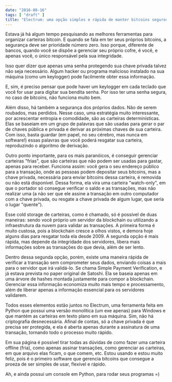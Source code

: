 ```yaml
---
date: "2016-08-16"
tags: [ "draft" ]
title: "Electrum: uma opção simples e rápida de manter bitcoins seguros"
---
```

Estava já há algum tempo pesquisando as melhores ferramentas para organizar carteiras bitcoin. E quando se fala em ter seus próprios bitcoins, a segurança deve ser prioridade número zero. Isso porque, diferente de bancos, quando você se dispõe a gerenciar seu próprio cofre, é você, e apenas você, o único responsável pela sua integridade.

Isso quer dizer que apenas uma senha protegendo sua chave privada talvez não seja necessário. Algum hacker ou programa malicioso instalado na sua máquina (como um keylogger) pode facilmente obter essa informação.

E, sim, é preciso pensar que pode haver um keylogger em cada teclado que você for usar para digitar sua bendita senha. Por isso ter uma senha segura, no caso de bitcoins, não funciona muito bem.

Além disso, há também a segurança dos próprios dados. Não de serem roubados, mas perdidos. Nesse caso, uma estratégia muito interessante, por acrescentar entropia e comodidade, são as carteiras determinísticas. Elas se baseiam em um grupo de palavras que são usadas para gerar o par de chaves pública e privada e derivar as próximas chaves de sua carteira. Com isso, basta guardar (em papel, no seu cérebro, mas nunca em software!) essas palavras que você poderá resgatar sua carteira, reproduzindo o algoritmo de derivação.

Outro ponto importante, para os mais paranóicos, é conseguir gerenciar carteiras "frias", que são carteiras que não podem ser usadas para gastar, apenas para receber. Funciona assim: você gera o seu endereço público para a transação, onde as pessoas podem depositar seus bitcoins, mas a chave privada, necessária para enviar bitcoins dessa carteira, é removida ou não está disponível. Dessa forma, ela vira uma carteira "watch-only", em que o portador só consegue verificar o saldo e as transações, mas não realizar uma (a não ser que ele assine a transação em outro computador com a chave privada, ou resgate a chave privada de algum lugar, que seria o lugar "quente").

Esse cold storage de carteiras, como é chamado, só é possível de duas maneiras: sendo você próprio um servidor da blockchain ou utilizando a infraestrutura da nuvem para validar as transações. A primeira forma é muito custosa, pois a blockchain cresce a olhos vistos, e demora hoje alguns dias para resgatar toda ela desde 2009. A segunda opção é mais rápida, mas depende da integridade dos servidores, libera mais informações sobre as transações do que devia, além de ser lento.

Dentro dessa segunda opção, porém, existe uma maneira rápida de verificar a transação sem comprometer seus dados, enviando coisas a mais para o servidor que irá validá-lo. Se chama Simple Payment Verification, e já estava prevista no paper original de Satoshi. Ela se baseia apenas em uma árvore de hashes montada justamente para compor a blockchain. Gerenciar essa informação economiza muito mais tempo e processamento, além de liberar apenas a informação essencial para os servidores validarem.

Todos esses elementos estão juntos no Electrum, uma ferramenta feita em Python que possui uma versão monolítica (um exe apenas) para Windows e que mantém as carteiras em texto plano em sua máquina. Sim, não há criptografia desnecessária. Afinal de contas, só a chave privada é que precisa ser protegida, e ela é aberta apenas durante a assinatura de uma transação, tornando todo o processo muito rápido.

Em sua página é possível tirar todas as dúvidas de como fazer uma carteira offline (fria), como apenas assinar transações, como gerenciar as carteiras, em que arquivo elas ficam, o que comem, etc. Estou usando e estou muito feliz, pois é o primeiro software que gerencia bitcoins que consegue a proeza de ser simples de usar, flexível e rápido.

Ah, e ainda possui um console em Python, para rodar seus programas =)
